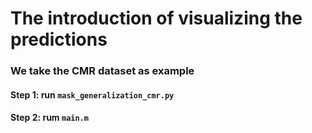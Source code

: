 # The introduction of visualizing the predictions

### We take the CMR dataset as example
#### Step 1: run `mask_generalization_cmr.py`
#### Step 2: rum `main.m`


